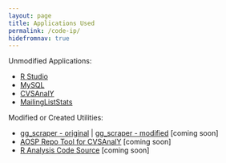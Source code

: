 ```yaml
---
layout: page
title: Applications Used
permalink: /code-ip/
hidefromnav: true
---
```


Unmodified Applications:
 * [R Studio](http://www.rstudio.com/)
 * [MySQL](https://www.mysql.com/)
 * [CVSAnalY](https://github.com/MetricsGrimoire/CVSAnalY)
 * [MailingListStats](https://github.com/MetricsGrimoire/MailingListStats)
 
Modified or Created Utilities:
 * [gg_scraper - original](https://gitlab.com/mcepl/gg_scraper) | [gg_scraper - modified]() [coming soon]
 * [AOSP Repo Tool for CVSAnalY]() [coming soon]
 * [R Analysis Code Source]() [coming soon]
